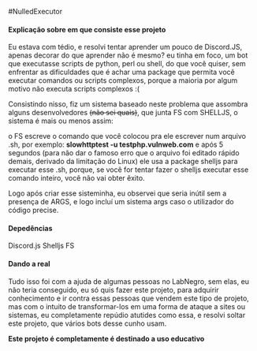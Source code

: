 #NulledExecutor
#### Explicação sobre em que consiste esse projeto
Eu estava com tédio, e resolvi  tentar aprender um pouco de Discord.JS, apenas decorar do que aprender não é mesmo? eu tinha em foco, um bot que executasse scripts de python, perl ou shell, do que você quiser, sem enfrentar as dificuldades que é achar uma package que permita você executar comandos ou scripts complexos, porque a maioria por algum motivo não executa scripts complexos :(

Consistindo nisso, fiz um sistema baseado neste problema que assombra alguns desenvolvedores ~~(não sei quais)~~, que junta FS com SHELLJS, o sistema é mais ou menos assim:

o FS escreve o comando que você colocou pra ele escrever num arquivo .sh, por exemplo:
**slowhttptest -u testphp.vulnweb.com**
e após 5 segundos (para não dar o famoso erro que o arquivo foi editado rápido demais, derivado da limitação do Linux) ele usa a package shelljs para executar esse .sh, porque, se você for tentar fazer o shelljs executar esse comando inteiro, você não vai obter êxito.

Logo após criar esse sisteminha, eu observei que seria inútil sem a presença de ARGS, e logo incluí um sistema args caso o utilizador do código precise.

#### Depedências
Discord.js
Shelljs
FS
#### Dando a real
Tudo isso foi com a ajuda de algumas pessoas no LabNegro, sem elas, eu não teria conseguido, eu só quis fazer este projeto, para adquirir conhecimento e ir contra essas pessoas que vendem este tipo de projeto, mas com o intuito de transformar-los em uma forma de ataque a sites ou sistemas, eu completamente repúdio atutides como essa, e resolvi soltar este projeto, que vários bots desse cunho usam.

**Este projeto é completamente é destinado a uso educativo**
